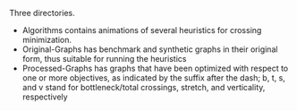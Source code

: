 Three directories.

* Algorithms contains animations of several heuristics for crossing minimization.
* Original-Graphs has benchmark and synthetic graphs in their original form, thus suitable for running the heuristics
* Processed-Graphs has graphs that have been optimized with respect to one or more objectives, as indicated by the suffix after the dash; b, t, s, and v stand for bottleneck/total crossings, stretch, and verticality, respectively 
